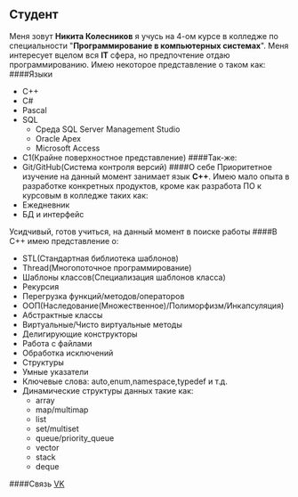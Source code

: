 ## Студент
Меня зовут **Никита Колесников** я учусь на 4-ом курсе в колледже по специальности "**Программирование в компьютерных системах**".
Меня интересует вцелом вся **IT** сфера, но предпочтение отдаю программированию.
Имею некоторое представление о таком как:
####Языки
- C++
- C#
- Pascal
- SQL
    - Среда SQL Server Management Studio
    - Oracle Apex
    - Microsoft Access
- C1(Крайне поверхностное представление)
####Так-же:
 - Git/GitHub(Система контроля версий)
####О себе
 Приоритетное изучение на данный момент занимает язык **C++**.
 Имею мало опыта в разработке конкретных продуктов, кроме как разработа ПО к курсовым в колледже таких как:
 - Ежедневник
 - БД и интерфейс

Усидчивый, готов учиться, на данный момент в поиске работы
####В C++ имею представление о:
 - STL(Стандартная библиотека шаблонов)
 - Thread(Многопоточное программирование)
 - Шаблоны классов(Специализация шаблонов класса)
 - Рекурсия
 - Перегрузка функций/методов/операторов
 - ООП(Наследование(Множественное)/Полиморфизм/Инкапсуляция)
 - Абстрактные классы
 - Виртуальные/Чисто виртуальные методы
 - Делигирующие конструкторы
 - Работа с файлами
 - Обработка исключений
 - Структуры
 - Умные указатели
 - Ключевые слова: auto,enum,namespace,typedef и т.д.
 - Динамические структуры данных такие как:
    - array
    - map/multimap
    - list
    - set/multiset
    - queue/priority_queue
    - vector
    - stack
    - deque



####Связь
[VK](https://vk.com/letonb)
